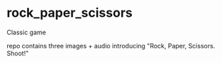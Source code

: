 # rock_paper_scissors
Classic game

repo contains three images + audio introducing "Rock, Paper, Scissors. Shoot!"
